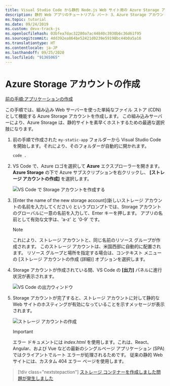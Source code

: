 ```yaml
---
title: Visual Studio Code から静的 Node.js Web サイト用の Azure Storage アカウントを作成する
description: 静的 Web アプリのチュートリアル パート 3、Azure Storage アカウントを作成する
ms.topic: tutorial
ms.date: 09/24/2019
ms.custom: devx-track-js
ms.openlocfilehash: 03bfea7dac32280a7ac44840c3930b6c36d61f95
ms.sourcegitcommit: 4dd392ea864be52421d0239e59198bc44b0a5a16
ms.translationtype: HT
ms.contentlocale: ja-JP
ms.lasthandoff: 09/25/2020
ms.locfileid: "91365065"
---
```

# <a name="create-an-azure-storage-account"></a>Azure Storage アカウントの作成

[前の手順:アプリケーションの作成](tutorial-vscode-static-website-node-02.md)

この手順では、組み込み Web サーバーを使った単純なファイル ストア (CDN) として機能する Azure Storage アカウントを作成します。 この組み込みサーバーにより、Azure Storage は、静的サイトを素早くホストするための最適な選択肢になります。

1. 前の手順で作成された `my-static-app` フォルダーから Visual Studio Code を開始します。それにより、そのフォルダーが自動的に開かれます。

    ```bash
    code .
    ```

1. VS Code で、Azure ロゴを選択して **Azure** エクスプローラーを開きます。 **Azure Storage** の下で Azure サブスクリプションを右クリックし、 **[ストレージ アカウントの作成]** を選択します。

    ![VS Code で Storage アカウントを作成する](media/static-website/create-storage-account.png)

1. [Enter the name of the new storage account]\(新しいストレージ アカウントの名前を入力してください\) というプロンプトでは、Storage アカウントのグローバルに一意の名前を入力して、Enter キーを押します。 アプリの名前として有効な文字は、'a-z' と '0-9' です。

    > [!NOTE]
    > これにより、ストレージ アカウントと、同じ名前のリソース グループが作成されます。 このストレージ アカウントは、米国西部に自動的に配置されます。 リソース グループと場所を指定する場合は、コンテキスト メニューの [ストレージ アカウントの作成 (詳細)] オプションを選択します。

1. Storage アカウントが作成されている間、VS Code の **[出力]** パネルに進行状況が表示されます。

    ![VS Code の出力ウィンドウ ](media/static-website/output-storage.png)

1. Storage アカウントが完了すると、ストレージ アカウントに対して静的な Web サイトのホスティングが有効になっていることを示すメッセージが表示されます。

    ![ストレージ アカウントの作成](media/static-website/static-website-enabled-notification.png)

    > [!IMPORTANT]
    > エラー ドキュメントには *index.html* を使用します。これは、React、Angular、および Vue などの最新のシングルページ アプリケーション (SPA) ではクライアントでルート エラーが処理されるためです。 従来の静的 Web サイトには、カスタム 404 エラー ページを使用します。

> [!div class="nextstepaction"]
> [ストレージ コンテナーを作成しました](tutorial-vscode-static-website-node-04.md)[問題が発生しました](https://www.research.net/r/PWZWZ52?tutorial=node-deployment-staticwebsite&step=create-storage)
